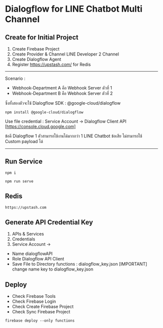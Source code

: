 # Dialogflow for LINE Chatbot Multi Channel

## Create for Initial Project

1. Create Firebase Project
2. Create Provider & Channel LINE Developer 2 Channel
3. Create Dialogflow Agent
4. Register https://upstash.com/ for Redis

--------------------------------------
   
  Scenario : 

  - Webhook-Department A คือ Webhook Server ตัวที่ 1
  - Webhook-Department B คือ Webhook Server ตัวที่ 2

  ซึ่งทั้งสองตัวจะใช้ Dialogflow SDK : @google-cloud/dialogflow
  ````
  npm install @google-cloud/dialogflow
  ````

  Use file credential : Service Account -> Dialogflow Client API 
  [https://console.cloud.google.com]

  ข้อดี Dialogflow 1 ตัวสามารถใช้งานได้มากกว่า 1 LINE Chatbot
  ข้อเสีย ไม่สามารถใช้ Custom payload ได้

--------------------------------------

## Run Service 

````
npm i
````

````
npm run serve
````

## Redis 
````
https://upstash.com
````

## Generate API Credential Key 
1. APIs & Services
2. Credentials
3. Service Account -> 
  - Name dialogflowAPI
  - Role Dialogflow API Client
  - Save File to Directory functions : dialogflow_key.json
  [IMPORTANT] change name key to dialogflow_key.json


## Deploy

- Check Firebase Tools
- Check Firebase Login
- Check Create Firebase Project
- Check Sync Firebase Project

````
firebase deploy --only functions
````
  

